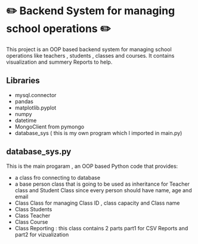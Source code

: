 # :pencil2: Backend System for managing school operations :pencil2:
This project is an OOP based backend system for managing school operations like teachers , students , classes and courses.
It contains visualization and summery Reports to help.
## Libraries 
- mysql.connector
- pandas 
- matplotlib.pyplot
- numpy
- datetime
- MongoClient from pymongo
- database_sys ( this is my own program which I imported in main.py)
## database_sys.py 
This is the main progaram , an OOP based Python code that provides:
- a class fro connecting to database
- a base person class that is going to be used as inheritance for Teacher class and Student Class since every person should have name, age and email 
- Class Class for managing Class ID , class capacity and Class name
- Class Students
- Class Teacher
- Class Course
- Class Reporting : this class contains 2 parts part1 for CSV Reports and part2 for vizualization
  
